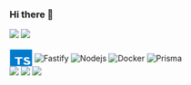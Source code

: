 ### Hi there 👋

<div>
  <img height="100em" src="https://github-readme-stats.vercel.app/api?username=diazzqlz&rank_icon=github&theme=dark&show_icons=true&include_all_commits=true"/>
  <img height="100em" src="https://github-readme-stats.vercel.app/api/top-langs/?username=diazzqlz&theme=dark&show_icons=true&include_all_commits=true"/>
</div>

<div style="display: inline_block"><br>
  <img align="center" alt="TypeScript" height="30" width="40" src="https://raw.githubusercontent.com/devicons/devicon/master/icons/typescript/typescript-plain.svg">
  <img align="center" alt="Fastify" height="45" width="55" src="https://cdn.jsdelivr.net/gh/devicons/devicon@latest/icons/fastify/fastify-original.svg">
  <img align="center" alt="Nodejs" height="55" width="65" src="https://cdn.jsdelivr.net/gh/devicons/devicon@latest/icons/nodejs/nodejs-original-wordmark.svg">
  <img align="center" alt="Docker" height="55" width="65" src="https://cdn.jsdelivr.net/gh/devicons/devicon@latest/icons/docker/docker-original.svg"/>
  <img align="center" alt="Prisma" height="100" width="100" src="https://cdn.jsdelivr.net/gh/devicons/devicon@latest/icons/prisma/prisma-original-wordmark.svg"/>
</div>

<div> 
 <a href="https://discord.gg/users/1165624237751537675" target="_blank"><img src="https://img.shields.io/badge/Discord-7289DA?style=for-the-badge&logo=discord&logoColor=white" target="_blank"></a> 
  <a href = "mailto:diazzqlz7@gmail.com"><img src="https://img.shields.io/badge/-Gmail-%23333?style=for-the-badge&logo=gmail&logoColor=white" target="_blank"></a>
  <a href="http://linkedin.com/in/diazzqlz" target="_blank"><img src="https://img.shields.io/badge/-LinkedIn-%230077B5?style=for-the-badge&logo=linkedin&logoColor=white" target="_blank"></a> 
  
</div>
